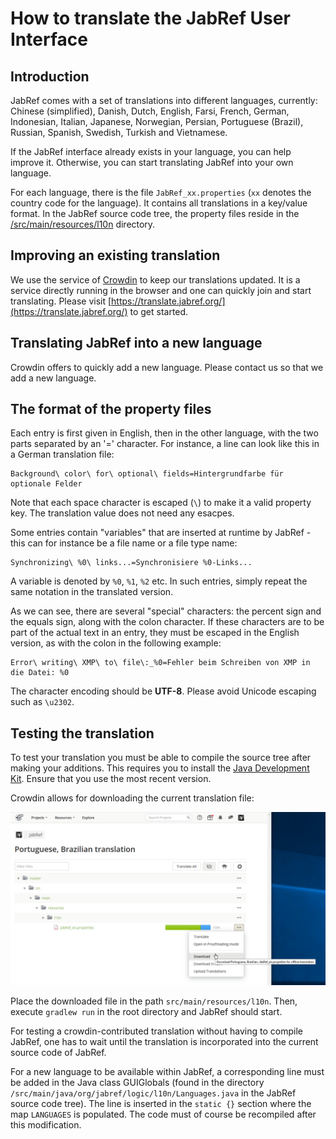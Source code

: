 # How to translate the JabRef User Interface

## Introduction

JabRef comes with a set of translations into different languages, currently: Chinese \(simplified\), Danish, Dutch, English, Farsi, French, German, Indonesian, Italian, Japanese, Norwegian, Persian, Portuguese \(Brazil\), Russian, Spanish, Swedish, Turkish and Vietnamese.

If the JabRef interface already exists in your language, you can help improve it. Otherwise, you can start translating JabRef into your own language.

For each language, there is the file `JabRef_xx.properties` \(`xx` denotes the country code for the language\). It contains all translations in a key/value format. In the JabRef source code tree, the property files reside in the [/src/main/resources/l10n](https://github.com/JabRef/jabref/blob/master/src/main/resources/l10n/) directory.

## Improving an existing translation

We use the service of [Crowdin](https://crowdin.com/) to keep our translations updated. It is a service directly running in the browser and one can quickly join and start translating. Please visit [https://translate.jabref.org/](https://translate.jabref.org/) to get started.

## Translating JabRef into a new language

Crowdin offers to quickly add a new language. Please contact us so that we add a new language.

## The format of the property files

Each entry is first given in English, then in the other language, with the two parts separated by an '=' character. For instance, a line can look like this in a German translation file:

```text
Background\ color\ for\ optional\ fields=Hintergrundfarbe für optionale Felder
```

Note that each space character is escaped \(`\`\) to make it a valid property key. The translation value does not need any esacpes.

Some entries contain "variables" that are inserted at runtime by JabRef - this can for instance be a file name or a file type name:

```text
Synchronizing\ %0\ links...=Synchronisiere %0-Links...
```

A variable is denoted by `%0`, `%1`, `%2` etc. In such entries, simply repeat the same notation in the translated version.

As we can see, there are several "special" characters: the percent sign and the equals sign, along with the colon character. If these characters are to be part of the actual text in an entry, they must be escaped in the English version, as with the colon in the following example:

```text
Error\ writing\ XMP\ to\ file\:_%0=Fehler beim Schreiben von XMP in die Datei: %0
```

The character encoding should be **UTF-8**. Please avoid Unicode escaping such as `\u2302`.

## Testing the translation

To test your translation you must be able to compile the source tree after making your additions. This requires you to install the [Java Development Kit](http://www.oracle.com/technetwork/java/javase/downloads/index.html). Ensure that you use the most recent version.

Crowdin allows for downloading the current translation file:

![Screenshot of Crowdin download dialog](../../.gitbook/assets/crowdin-download-translation%20%281%29%20%281%29.png)

Place the downloaded file in the path `src/main/resources/l10n`. Then, execute `gradlew run` in the root directory and JabRef should start.

For testing a crowdin-contributed translation without having to compile JabRef, one has to wait until the translation is incorporated into the current source code of JabRef.

For a new language to be available within JabRef, a corresponding line must be added in the Java class GUIGlobals \(found in the directory `/src/main/java/org/jabref/logic/l10n/Languages.java` in the JabRef source code tree\). The line is inserted in the `static {}` section where the map `LANGUAGES` is populated. The code must of course be recompiled after this modification.

